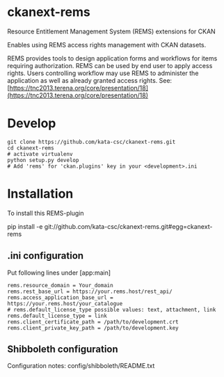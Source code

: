 ckanext-rems
============

Resource Entitlement Management System (REMS) extensions for CKAN

Enables using REMS access rights management with CKAN datasets.

REMS provides tools to design application forms and workflows for items
requiring authorization. REMS can be used by end user to apply access rights.
Users controlling workflow may use REMS to administer the application as well as
already granted access rights.
See: [https://tnc2013.terena.org/core/presentation/18](https://tnc2013.terena.org/core/presentation/18)


Develop
=======

    git clone https://github.com/kata-csc/ckanext-rems.git
    cd ckanext-rems
    # activate virtualenv
    python setup.py develop
    # Add 'rems' for 'ckan.plugins' key in your <development>.ini


Installation
============

To install this REMS-plugin

  pip install -e git://github.com/kata-csc/ckanext-rems.git#egg=ckanext-rems


.ini configuration
------------------

Put following lines under [app:main]

    rems.resource_domain = Your_domain
    rems.rest_base_url = https://your.rems.host/rest_api/
    rems.access_application_base_url = https://your.rems.host/your_catalogue
    # rems.default_license_type possible values: text, attachment, link
    rems.default_license_type = link
    rems.client_certificate_path = /path/to/development.crt
    rems.client_private_key_path = /path/to/development.key


Shibboleth configuration
------------------------

Configuration notes: config/shibboleth/README.txt
